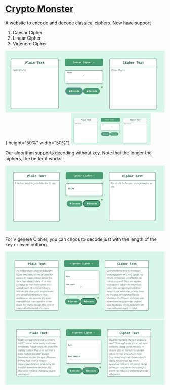 # [Crypto Monster](http://cryptoomonster.com/)

A website to encode and decode classical ciphers. Now have support 
1. Caesar Cipher
2. Linear Cipher
3. Vigenere Cipher


![](media/st1.png){:height="50%" width="50%"}
<img src="media/st1.png" width="50%" height="50%" />

Our algorithm supports decoding without key. Note that the longer the ciphers, the better it works. 


![](media/st2.png)

For Vigenere Cipher, you can choos to decode just with the length of the key or even nothing.


![](media/st3.png)
![](media/st4.png)
